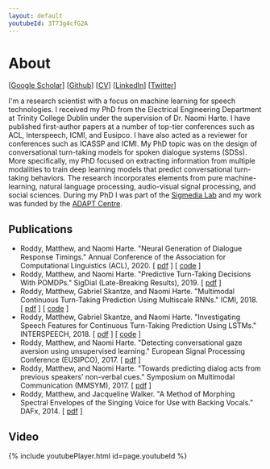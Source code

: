 ```yaml
---
layout: default
youtubeId: 3T73g4cfG2A
---
```


# About

[[Google Scholar](https://scholar.google.com/citations?user=dol_RJ8AAAAJ&hl=en)] [[Github](https://github.com/mattroddy)] [[CV](./assets/mroddyCV.pdf)] [[LinkedIn](https://www.linkedin.com/in/matthew-roddy-45966267/)]  [[Twitter](https://twitter.com/Matt_Roddy)]

I'm a research scientist with a focus on machine learning for speech technologies. I received my PhD from the Electrical Engineering Department at Trinity College Dublin under the supervision of Dr. Naomi Harte. I have published first-author papers at a number of top-tier conferences such as ACL, Interspeech, ICMI, and Eusipco. I have also acted as a reviewer for conferences such as ICASSP and ICMI. My PhD topic was on the design of conversational turn-taking models for spoken dialogue systems (SDSs). More specifically, my PhD focused on extracting information from multiple modalities to train deep learning models that predict conversational turn-taking behaviors. The research incorporates elements from pure machine-learning, natural language processing, audio-visual signal processing, and social sciences. During my PhD I was part of the [Sigmedia Lab](http://www.mee.tcd.ie/~sigmedia/) and my work was funded by the [ADAPT Centre](https://www.adaptcentre.ie/). 



## Publications

* Roddy, Matthew, and Naomi Harte. "Neural Generation of Dialogue Response Timings." Annual Conference of the Association for Computational Linguistics (ACL), 2020. [ [pdf](https://www.aclweb.org/anthology/2020.acl-main.221.pdf) ] [ [code](https://github.com/mattroddy/RTNets) ]
* Roddy, Matthew, and Naomi Harte. "Predictive Turn-Taking Decisions With POMDPs." SigDial (Late-Breaking Results), 2019. [ [pdf](http://www.cs.utep.edu/nigel/deep/Roddy-Sigdial19ss.pdf) ]
* Roddy, Matthew, Gabriel Skantze, and Naomi Harte. "Multimodal Continuous Turn-Taking Prediction Using Multiscale RNNs." ICMI, 2018. [ [pdf](http://arxiv.org/abs/1808.10785) ] [ [code](https://github.com/mattroddy/lstm_turn_taking_prediction) ]
* Roddy, Matthew, Gabriel Skantze, and Naomi Harte. "Investigating Speech Features for Continuous Turn-Taking Prediction Using LSTMs." INTERSPEECH, 2018. [ [pdf](https://arxiv.org/pdf/1806.11461.pdf) ] [ [code](https://github.com/mattroddy/lstm_turn_taking_prediction) ]
* Roddy, Matthew, and Naomi Harte. "Detecting conversational gaze aversion using unsupervised learning." European Signal Processing Conference (EUSIPCO), 2017. [ [pdf](https://ieeexplore.ieee.org/abstract/document/8081172/) ]
* Roddy, Matthew, and Naomi Harte. "Towards predicting dialog acts from previous speakers’ non-verbal cues." Symposium on Multimodal Communication (MMSYM), 2017. [ [pdf](http://mmsym.org/wp-content/uploads/2017/10/MMSYM2017_paper5_RoddyHarte.pdf) ]
* Roddy, Matthew, and Jacqueline Walker. "A Method of Morphing Spectral Envelopes of the Singing Voice for Use with Backing Vocals." DAFx, 2014. [ [pdf](http://www.dafx14.fau.de/papers/dafx14_matthew_roddy_a_method_of_morphing_spec.pdf) ]


## Video

{% include youtubePlayer.html id=page.youtubeId %}

